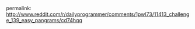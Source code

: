 permalink: http://www.reddit.com/r/dailyprogrammer/comments/1pwl73/11413_challenge_139_easy_pangrams/cd74hqq